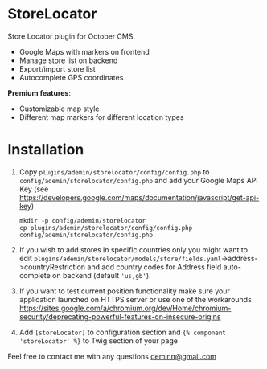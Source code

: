 # StoreLocator
Store Locator plugin for October CMS.

* Google Maps with markers on frontend
* Manage store list on backend
* Export/import store list
* Autocomplete GPS coordinates

__Premium features__:
* Customizable map style
* Different map markers for different location types


# Installation
1. Copy `plugins/ademin/storelocator/config/config.php` to `config/ademin/storelocator/config.php`
and add your Google Maps API Key (see https://developers.google.com/maps/documentation/javascript/get-api-key)
    ```
    mkdir -p config/ademin/storelocator
    cp plugins/ademin/storelocator/config/config.php config/ademin/storelocator/config.php
    ```

2. If you wish to add stores in specific countries only you might want to edit 
`plugins/ademin/storelocator/models/store/fields.yaml`->address->countryRestriction
and add country codes for Address field auto-complete on backend (default `'us,gb'`).

3. If you want to test current position functionality make sure your application launched on HTTPS server or use one of the workarounds 
https://sites.google.com/a/chromium.org/dev/Home/chromium-security/deprecating-powerful-features-on-insecure-origins

4. Add `[storeLocator]` to configuration section and `{% component 'storeLocator' %}` to Twig section of your page

Feel free to contact me with any questions deminn@gmail.com
